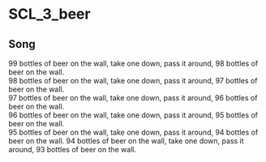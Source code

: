 # SCL_3_beer

## Song
99 bottles of beer on the wall, take one down, pass it around, 98 bottles of beer on the wall.  
98 bottles of beer on the wall, take one down, pass it around, 97 bottles of beer on the wall.  
97 bottles of beer on the wall, take one down, pass it around, 96 bottles of beer on the wall.  
96 bottles of beer on the wall, take one down, pass it around, 95 bottles of beer on the wall.  
95 bottles of beer on the wall, take one down, pass it around, 94 bottles of beer on the wall.
94 bottles of beer on the wall, take one down, pass it around, 93 bottles of beer on the wall.  